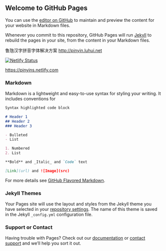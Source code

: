 ## Welcome to GitHub Pages

You can use the [editor on GitHub](https://github.com/kugeceo/pinyinziti/edit/master/README.md) to maintain and preview the content for your website in Markdown files.

Whenever you commit to this repository, GitHub Pages will run [Jekyll](https://jekyllrb.com/) to rebuild the pages in your site, from the content in your Markdown files.

鲁虺汉字拼音字体解决方案 http://pinyin.luhui.net

[![Netlify Status](https://api.netlify.com/api/v1/badges/7f6040b7-d9f1-45c7-953e-12ac0ee1b3f1/deploy-status)](https://app.netlify.com/sites/pinyins/deploys)

 https://pinyins.netlify.com


### Markdown

Markdown is a lightweight and easy-to-use syntax for styling your writing. It includes conventions for

```markdown
Syntax highlighted code block

# Header 1
## Header 2
### Header 3

- Bulleted
- List

1. Numbered
2. List

**Bold** and _Italic_ and `Code` text

[Link](url) and ![Image](src)
```

For more details see [GitHub Flavored Markdown](https://guides.github.com/features/mastering-markdown/).

### Jekyll Themes

Your Pages site will use the layout and styles from the Jekyll theme you have selected in your [repository settings](https://github.com/kugeceo/pinyinziti/settings). The name of this theme is saved in the Jekyll `_config.yml` configuration file.

### Support or Contact

Having trouble with Pages? Check out our [documentation](https://help.github.com/categories/github-pages-basics/) or [contact support](https://github.com/contact) and we’ll help you sort it out.
